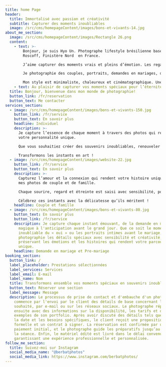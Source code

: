 ```yaml
---
title: home Page
header:
  title: Immortalisé avec passion et créativité
  subtitle: Capturer des moments inoubliables
  image: /src/cms/homepageContent/images/bons-et-vivants-14.jpg
about_me_section:
  image: /src/cms/homepageContent/images/Rectangle 26.png
  content:
    - text: >-
        Bonjour, je suis Hyo Un. Photographe lifestyle brésilienne basée à
        Roscoff, Finistère Nord  en France.

        J’aime capturer des moments vrais et pleins d’émotion. Les regards, les rires, et les silences entre deux battements de cœur.

        Je photographie des couples, portraits, demandes en mariages, des élopements et des familles, toujours avec une lumière naturelle et des connexions sincères.

        Mon style est minimaliste, chaleureux et cinématographique. Une façon de raconter des histoires à travers des images simples et intemporelles.
    - text: Au plaisir de capturer vos moments spéciaux pour l’éternité!
  title: Bonjour, bienvenue dans mon monde de photographie!
  button_link: /fr/reservation
  button_text: Me contacter
services_section:
  - image: /src/cms/homepageContent/images/bons-et-vivants-150.jpg
    button_link: /fr/service
    button_text: En savoir plus
    headline: Individuel
    description: >-
      Je capture l’essence de chaque moment à travers des photos qui reflètent
      votre personnalité unique.

      Que vous souhaitiez créer des souvenirs inoubliables, renouveler votre portfolio ou simplement capturer votre meilleure version, j’accorde de l’attention à chaque détail avec créativité et sensibilité.

      Transformons les instants en art !
  - image: /src/cms/homepageContent/images/website-22.jpg
    button_link: /fr/service
    button_text: En savoir plus
    description: >-
      Capturez l’amour et la connexion qui rendent votre histoire unique grâce à
      mes photos de couple et de famille.

      Chaque sourire, regard et étreinte est saisi avec sensibilité, pour créer des souvenirs intemporels qui reflètent les liens les plus précieux de votre vie.

      Célébrez ces instants avec la délicatesse qu’ils méritent !
    headline: Couple et famille
  - image: /src/cms/homepageContent/images/bons-et-vivants-80.jpg
    button_text: En savoir plus
    button_link: /fr/service
    description: Je capture chaque instant émouvant, de la demande en mariage
      magique à l'anticipation avant le grand jour. Que ce soit le moment
      inoubliable du « oui » ou les portraits intimes avant le mariage, je
      photographie les détails spéciaux avec sensibilité et créativité,
      préservant les émotions et les histoires qui rendent votre parcours
      unique.
    headline: Demande en mariage et Pre-mariage
booking_section:
  button_link: /
  label_placeholder: Prestations sélectionnées
  label_services: Services
  label_email: E-mail
  label_name: Nom
  title: Transformons ensemble vos moments spéciaux en souvenirs inoubliables !
  button_text: Réserver une section
  label_message: Message
  description: Le processus de prise de contact et d'embauche d'un photographe
    commence par l'envoi par le client des détails de base concernant le service
    souhaité, par e-mail ou sur les réseaux sociaux. Le photographe répond
    ensuite avec des informations sur la disponibilité, les tarifs et des
    exemples de son portfolio. Après avoir discuté des détails tels que le lieu,
    la date et les besoins spécifiques, le client reçoit une proposition
    formelle et un contrat à signer. La réservation est confirmée par un
    paiement initial, et le photographe guide les préparatifs jusqu’au jour de
    la séance. Enfin, le matériel édité est livré dans le délai convenu,
    garantissant une expérience professionnelle et personnalisée.
follow_me_section:
  title: Suivez-moi sur Instagram
  social_media_name: "@berbatphotos"
  social_media_link: https://www.instagram.com/berbatphotos/
---
```

